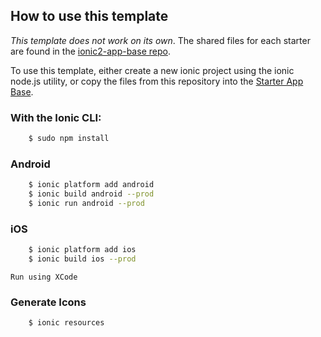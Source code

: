 ## How to use this template

*This template does not work on its own*. The shared files for each starter are found in the [ionic2-app-base repo](https://github.com/driftyco/ionic2-app-base).

To use this template, either create a new ionic project using the ionic node.js utility, or copy the files from this repository into the [Starter App Base](https://github.com/driftyco/ionic2-app-base).

### With the Ionic CLI:
```bash
	$ sudo npm install
```

### Android

```bash
	$ ionic platform add android
	$ ionic build android --prod
	$ ionic run android --prod
```

### iOS
```bash
	$ ionic platform add ios
	$ ionic build ios --prod
```    
    Run using XCode

### Generate Icons
```bash
	$ ionic resources
```
